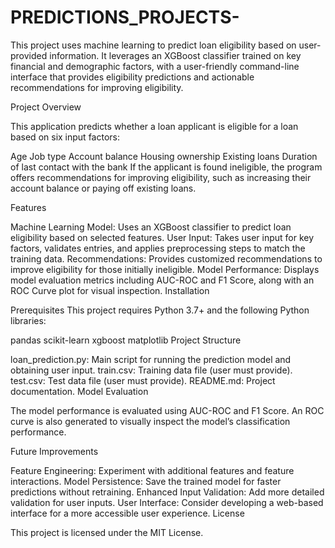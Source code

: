 # PREDICTIONS_PROJECTS-
This project uses machine learning to predict loan eligibility based on user-provided information. It leverages an XGBoost classifier trained on key financial and demographic factors, with a user-friendly command-line interface that provides eligibility predictions and actionable recommendations for improving eligibility.

Project Overview

This application predicts whether a loan applicant is eligible for a loan based on six input factors:

Age
Job type
Account balance
Housing ownership
Existing loans
Duration of last contact with the bank
If the applicant is found ineligible, the program offers recommendations for improving eligibility, such as increasing their account balance or paying off existing loans.

Features

Machine Learning Model: Uses an XGBoost classifier to predict loan eligibility based on selected features.
User Input: Takes user input for key factors, validates entries, and applies preprocessing steps to match the training data.
Recommendations: Provides customized recommendations to improve eligibility for those initially ineligible.
Model Performance: Displays model evaluation metrics including AUC-ROC and F1 Score, along with an ROC Curve plot for visual inspection.
Installation

Prerequisites
This project requires Python 3.7+ and the following Python libraries:

pandas
scikit-learn
xgboost
matplotlib 
Project Structure

loan_prediction.py: Main script for running the prediction model and obtaining user input.
train.csv: Training data file (user must provide).
test.csv: Test data file (user must provide).
README.md: Project documentation.
Model Evaluation

The model performance is evaluated using AUC-ROC and F1 Score. An ROC curve is also generated to visually inspect the model’s classification performance.

Future Improvements

Feature Engineering: Experiment with additional features and feature interactions.
Model Persistence: Save the trained model for faster predictions without retraining.
Enhanced Input Validation: Add more detailed validation for user inputs.
User Interface: Consider developing a web-based interface for a more accessible user experience.
License

This project is licensed under the MIT License.
